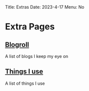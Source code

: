 Title: Extras
Date: 2023-4-17
Menu: No

# Extra Pages

## [Blogroll](/blogroll)

A list of blogs I keep my eye on

## [Things I use](/things-i-use)

A list of things I use
